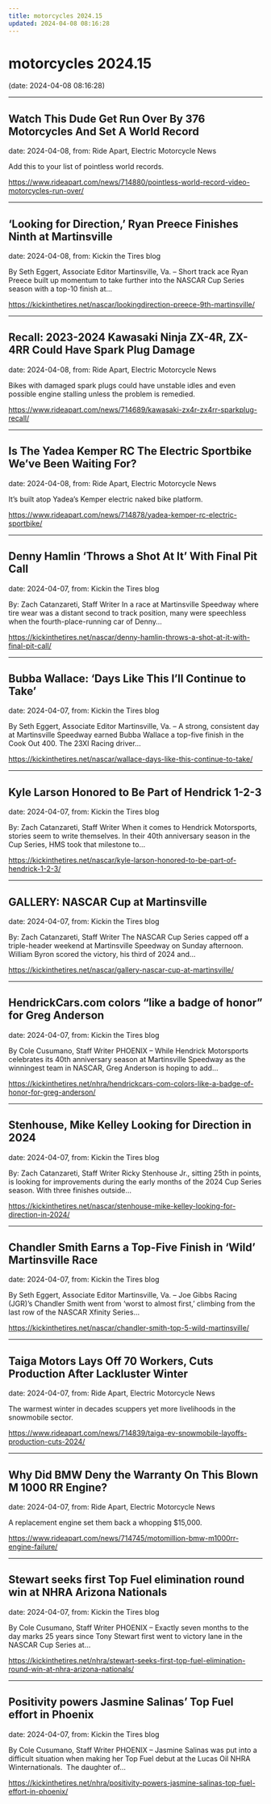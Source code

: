 ```yaml
---
title: motorcycles 2024.15
updated: 2024-04-08 08:16:28
---
```


# motorcycles 2024.15

(date: 2024-04-08 08:16:28)

---

## Watch This Dude Get Run Over By 376 Motorcycles And Set A World Record

date: 2024-04-08, from: Ride Apart, Electric Motorcycle News

Add this to your list of pointless world records.  

<https://www.rideapart.com/news/714880/pointless-world-record-video-motorcycles-run-over/>

---

## ‘Looking for Direction,’ Ryan Preece Finishes Ninth at Martinsville

date: 2024-04-08, from: Kickin the Tires blog

By Seth Eggert, Associate Editor Martinsville, Va. – Short track ace Ryan Preece built up momentum to take further into the NASCAR Cup Series season with a top-10 finish at&#8230;  

<https://kickinthetires.net/nascar/lookingdirection-preece-9th-martinsville/>

---

## Recall: 2023-2024 Kawasaki Ninja ZX-4R, ZX-4RR Could Have Spark Plug Damage

date: 2024-04-08, from: Ride Apart, Electric Motorcycle News

Bikes with damaged spark plugs could have unstable idles and even possible engine stalling unless the problem is remedied. 

<https://www.rideapart.com/news/714689/kawasaki-zx4r-zx4rr-sparkplug-recall/>

---

## Is The Yadea Kemper RC The Electric Sportbike We’ve Been Waiting For?

date: 2024-04-08, from: Ride Apart, Electric Motorcycle News

It’s built atop Yadea’s Kemper electric naked bike platform.  

<https://www.rideapart.com/news/714878/yadea-kemper-rc-electric-sportbike/>

---

## Denny Hamlin ‘Throws a Shot At It’ With Final Pit Call

date: 2024-04-07, from: Kickin the Tires blog

By: Zach Catanzareti, Staff Writer In a race at Martinsville Speedway where tire wear was a distant second to track position, many were speechless when the fourth-place-running car of Denny&#8230;  

<https://kickinthetires.net/nascar/denny-hamlin-throws-a-shot-at-it-with-final-pit-call/>

---

## Bubba Wallace: ‘Days Like This I’ll Continue to Take’

date: 2024-04-07, from: Kickin the Tires blog

By Seth Eggert, Associate Editor Martinsville, Va. – A strong, consistent day at Martinsville Speedway earned Bubba Wallace a top-five finish in the Cook Out 400. The 23XI Racing driver&#8230;  

<https://kickinthetires.net/nascar/wallace-days-like-this-continue-to-take/>

---

## Kyle Larson Honored to Be Part of Hendrick 1-2-3

date: 2024-04-07, from: Kickin the Tires blog

By: Zach Catanzareti, Staff Writer When it comes to Hendrick Motorsports, stories seem to write themselves. In their 40th anniversary season in the Cup Series, HMS took that milestone to&#8230;  

<https://kickinthetires.net/nascar/kyle-larson-honored-to-be-part-of-hendrick-1-2-3/>

---

## GALLERY: NASCAR Cup at Martinsville

date: 2024-04-07, from: Kickin the Tires blog

By: Zach Catanzareti, Staff Writer The NASCAR Cup Series capped off a triple-header weekend at Martinsville Speedway on Sunday afternoon. William Byron scored the victory, his third of 2024 and&#8230;  

<https://kickinthetires.net/nascar/gallery-nascar-cup-at-martinsville/>

---

## HendrickCars.com colors “like a badge of honor” for Greg Anderson

date: 2024-04-07, from: Kickin the Tires blog

By Cole Cusumano, Staff Writer PHOENIX – While Hendrick Motorsports celebrates its 40th anniversary season at Martinsville Speedway as the winningest team in NASCAR, Greg Anderson is hoping to add&#8230;  

<https://kickinthetires.net/nhra/hendrickcars-com-colors-like-a-badge-of-honor-for-greg-anderson/>

---

## Stenhouse, Mike Kelley Looking for Direction in 2024

date: 2024-04-07, from: Kickin the Tires blog

By: Zach Catanzareti, Staff Writer Ricky Stenhouse Jr., sitting 25th in points, is looking for improvements during the early months of the 2024 Cup Series season. With three finishes outside&#8230;  

<https://kickinthetires.net/nascar/stenhouse-mike-kelley-looking-for-direction-in-2024/>

---

## Chandler Smith Earns a Top-Five Finish in ‘Wild’ Martinsville Race

date: 2024-04-07, from: Kickin the Tires blog

By Seth Eggert, Associate Editor Martinsville, Va. – Joe Gibbs Racing (JGR)’s Chandler Smith went from ‘worst to almost first,’ climbing from the last row of the NASCAR Xfinity Series&#8230;  

<https://kickinthetires.net/nascar/chandler-smith-top-5-wild-martinsville/>

---

## Taiga Motors Lays Off 70 Workers, Cuts Production After Lackluster Winter

date: 2024-04-07, from: Ride Apart, Electric Motorcycle News

The warmest winter in decades scuppers yet more livelihoods in the snowmobile sector. 

<https://www.rideapart.com/news/714839/taiga-ev-snowmobile-layoffs-production-cuts-2024/>

---

## Why Did BMW Deny the Warranty On This Blown M 1000 RR Engine?

date: 2024-04-07, from: Ride Apart, Electric Motorcycle News

A replacement engine set them back a whopping $15,000.  

<https://www.rideapart.com/news/714745/motomillion-bmw-m1000rr-engine-failure/>

---

## Stewart seeks first Top Fuel elimination round win at NHRA Arizona Nationals

date: 2024-04-07, from: Kickin the Tires blog

By Cole Cusumano, Staff Writer PHOENIX – Exactly seven months to the day marks 25 years since Tony Stewart first went to victory lane in the NASCAR Cup Series at&#8230;  

<https://kickinthetires.net/nhra/stewart-seeks-first-top-fuel-elimination-round-win-at-nhra-arizona-nationals/>

---

## Positivity powers Jasmine Salinas’ Top Fuel effort in Phoenix

date: 2024-04-07, from: Kickin the Tires blog

By Cole Cusumano, Staff Writer PHOENIX – Jasmine Salinas was put into a difficult situation when making her Top Fuel debut at the Lucas Oil NHRA Winternationals.&#160; The daughter of&#8230;  

<https://kickinthetires.net/nhra/positivity-powers-jasmine-salinas-top-fuel-effort-in-phoenix/>

